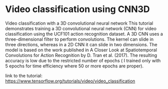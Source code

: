 # Video classification using CNN3D
 Video classification with a 3D convolutional neural network
This tutorial demonstrates training a 3D convolutional neural network (CNN) for video classification using the UCF101 action recognition dataset. A 3D CNN uses a three-dimensional filter to perform convolutions. The kernel can slide in three directions, whereas in a 2D CNN it can slide in two dimensions. The model is based on the work published in A Closer Look at Spatiotemporal Convolutions for Action Recognition by D. Tran et al. (2017). The resulting accuracy is low due to the restricted number of epochs ( I trained only with 5 epochs for time efficiency where 50 or more epochs are proper).

link to the tutorial: https://www.tensorflow.org/tutorials/video/video_classification
